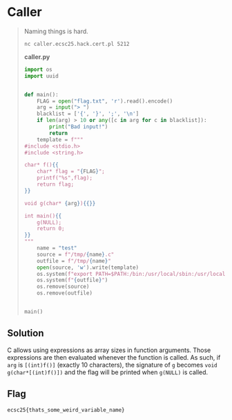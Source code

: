 # Caller

> Naming things is hard.
>
> `nc caller.ecsc25.hack.cert.pl 5212`
>
> **caller.py**
> ```py
> import os
> import uuid
> 
> 
> def main():
>     FLAG = open("flag.txt", 'r').read().encode()
>     arg = input("> ")
>     blacklist = ['{', '}', ';', '\n']
>     if len(arg) > 10 or any([c in arg for c in blacklist]):
>         print("Bad input!")
>         return
>     template = f"""
> #include <stdio.h>
> #include <string.h>
> 
> char* f(){{
>     char* flag = "{FLAG}";
>     printf("%s",flag);
>     return flag;
> }}
> 
> void g(char* {arg}){{}}
> 
> int main(){{
>     g(NULL);
>     return 0;
> }}
> """
>     name = "test"
>     source = f"/tmp/{name}.c"
>     outfile = f"/tmp/{name}"
>     open(source, 'w').write(template)
>     os.system(f"export PATH=$PATH:/bin:/usr/local/sbin:/usr/local/bin:/usr/sbin:/usr/bin:/sbin && gcc {source} -o {outfile}")
>     os.system(f"{outfile}")
>     os.remove(source)
>     os.remove(outfile)
> 
> 
> main()
> ```

## Solution
C allows using expressions as array sizes in function arguments. Those expressions are then evaluated whenever the function is called. As such, if `arg` is `[(int)f()]` (exactly 10 characters), the signature of `g` becomes `void g(char*[(int)f()])` and the flag will be printed when `g(NULL)` is called.

## Flag
`ecsc25{thats_some_weird_variable_name}`
